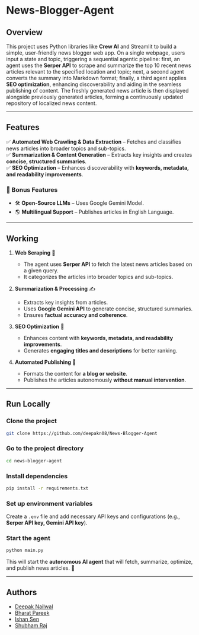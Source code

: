 # News-Blogger-Agent

## Overview  
This project uses Python libraries like **Crew AI** and Streamlit to build a simple, user-friendly news blogger web app. On a single webpage, users input a state and topic, triggering a sequential agentic pipeline: first, an agent uses the **Serper API** to scrape and summarize the top 10 recent news articles relevant to the specified location and topic; next, a second agent converts the summary into Markdown format; finally, a third agent applies **SEO optimization**, enhancing discoverability and aiding in the seamless publishing of content. The freshly generated news article is then displayed alongside previously generated articles, forming a continuously updated repository of localized news content.

---

## Features  
✅ **Automated Web Crawling & Data Extraction** – Fetches and classifies news articles into broader topics and sub-topics.  
✅ **Summarization & Content Generation** – Extracts key insights and creates **concise, structured summaries**.  
✅ **SEO Optimization** – Enhances discoverability with **keywords, metadata, and readability improvements**.   

### 🚀 Bonus Features  
- 🛠 **Open-Source LLMs** – Uses Google Gemini Model.  
- 🌎 **Multilingual Support** – Publishes articles in English Language.  
---
## Working 
1. **Web Scraping** 📰  
   - The agent uses **Serper API** to fetch the latest news articles based on a given query.  
   - It categorizes the articles into broader topics and sub-topics.  

2. **Summarization & Processing** ✍️  
   - Extracts key insights from articles.  
   - Uses **Google Gemini API** to generate concise, structured summaries.  
   - Ensures **factual accuracy and coherence**.  

3. **SEO Optimization** 🚀  
   - Enhances content with **keywords, metadata, and readability improvements**.  
   - Generates **engaging titles and descriptions** for better ranking.
4. **Automated Publishing** 📢  
   - Formats the content for **a blog or website**.  
   - Publishes the articles autonomously **without manual intervention**.
---

## Run Locally  
### Clone the project  
```bash
git clone https://github.com/deepakn08/News-Blogger-Agent
```  

### Go to the project directory  
```bash
cd news-blogger-agent
```  

### Install dependencies  
```bash
pip install -r requirements.txt
```  

### Set up environment variables  
Create a `.env` file and add necessary API keys and configurations (e.g., **Serper API key, Gemini API key**).  

### Start the agent  
```bash
python main.py
```  
This will start the **autonomous AI agent** that will fetch, summarize, optimize, and publish news articles. 🚀    

---

## Authors
- [Deepak Nailwal](https://www.github.com/deepakn08)
- [Bharat Pareek](https://www.github.com/bharatpareek2)
- [Ishan Sen](https://www.github.com/Orphic-Vis)
- [Shubham Raj](https://www.github.com/marvelraj25)
